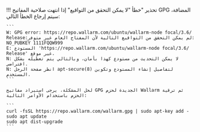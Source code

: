 !!! تحذير "خطأ "لا يمكن التحقق من التواقيع"
    إذا انتهت صلاحية المفاتيح GPG المضافة، سيتم إرجاع الخطأ التالي:

    ```
    W: GPG error: https://repo.wallarm.com/ubuntu/wallarm-node focal/3.6/ Release:لم يمكن التحقق من التواقيع التالية لأن المفتاح العام غير متوفر: NO_PUBKEY 1111FQQW999
    E: المستودع 'https://repo.wallarm.com/ubuntu/wallarm-node focal/3.6/ Release' غير موقع.
    N: لا يمكن التحديث من مستودع كهذا بأمان، وبالتالي يتم تعطيله بشكل افتراضي.
    N: انظر صفحة الرجل apt-secure(8) لتفاصيل إنشاء المستودع وتكوين المستخدم.
    ```

    لحل المشكلة، يرجى استيراد مفاتيح GPG الجديدة لحزم Wallarm ثم ترقية الحزم باستخدام الأوامر التالية:

    ```
    curl -fsSL https://repo.wallarm.com/wallarm.gpg | sudo apt-key add -
    sudo apt update
    sudo apt dist-upgrade
    ```